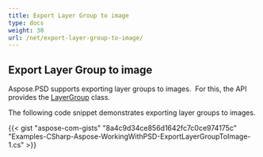 ```yaml
---
title: Export Layer Group to image
type: docs
weight: 30
url: /net/export-layer-group-to-image/
---
```


## **Export Layer Group to image**
Aspose.PSD supports exporting layer groups to images.  For this, the API provides the [LayerGroup](https://reference.aspose.com/net/psd/aspose.psd.fileformats.psd.layers/layergroup) class.

The following code snippet demonstrates exporting layer groups to images.

{{< gist "aspose-com-gists" "8a4c9d34ce856d1642fc7c0ce974175c" "Examples-CSharp-Aspose-WorkingWithPSD-ExportLayerGroupToImage-1.cs" >}}

